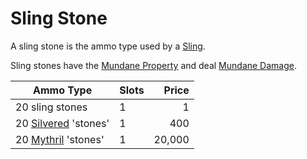 # Sling Stone

A sling stone is the ammo type used by a [Sling](../Ranged%20Weapons/Sling.md).

Sling stones have the [Mundane Property](../../Material%20Properties/Mundane%20Property.md) and deal [Mundane Damage](../../../Game%20Procedures/Combat/Damage%20Types/Mundane%20Damage.md).

| Ammo Type                                                                  | Slots |  Price |
| -------------------------------------------------------------------------- | ----- | -----: |
| 20 sling stones                                                            | 1     |      1 |
| 20 [Silvered](../../Material%20Properties/Silvered%20Property.md) 'stones' | 1     |    400 |
| 20 [Mythril](../../../Magic/Mythril.md) 'stones'                           | 1     | 20,000 |
